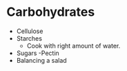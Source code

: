 # Carbohydrates

- Cellulose
- Starches
  - Cook with right amount of water.
- Sugars
  -Pectin
- Balancing a salad

